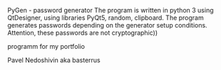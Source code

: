 PyGen - password generator
The program is written in python 3 using QtDesigner, using libraries PyQt5, random, 
clipboard. The program generates passwords depending on the generator setup conditions.
Attention, these passwords are not cryptographic))

programm for my portfolio

Pavel Nedoshivin aka basterrus
